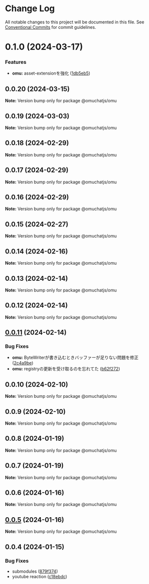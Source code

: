 # Change Log

All notable changes to this project will be documented in this file.
See [Conventional Commits](https://conventionalcommits.org) for commit guidelines.

# 0.1.0 (2024-03-17)

### Features

-   **omu:** asset-extensionを強化 ([1db5eb5](https://github.com/OMUCHAT/omu.js/commit/1db5eb5177ac2daa529181b7fbbe3e0d67a11c91))

## 0.0.20 (2024-03-15)

**Note:** Version bump only for package @omuchatjs/omu

## 0.0.19 (2024-03-03)

**Note:** Version bump only for package @omuchatjs/omu

## 0.0.18 (2024-02-29)

**Note:** Version bump only for package @omuchatjs/omu

## 0.0.17 (2024-02-29)

**Note:** Version bump only for package @omuchatjs/omu

## 0.0.16 (2024-02-29)

**Note:** Version bump only for package @omuchatjs/omu

## 0.0.15 (2024-02-27)

**Note:** Version bump only for package @omuchatjs/omu

## 0.0.14 (2024-02-16)

**Note:** Version bump only for package @omuchatjs/omu

## 0.0.13 (2024-02-14)

**Note:** Version bump only for package @omuchatjs/omu

## 0.0.12 (2024-02-14)

**Note:** Version bump only for package @omuchatjs/omu

## [0.0.11](https://github.com/OMUCHAT/omu.js/compare/v0.0.10...v0.0.11) (2024-02-14)

### Bug Fixes

-   **omu:** ByteWriterが書き込むときバッファーが足りない問題を修正 ([2c4a9be](https://github.com/OMUCHAT/omu.js/commit/2c4a9bef06150727b8824c15bcb254b5a9e577c8))
-   **omu:** registryの更新を受け取るのを忘れてた ([b62f272](https://github.com/OMUCHAT/omu.js/commit/b62f2727a0435653675c6bd0ea6855707fdb51bd))

## 0.0.10 (2024-02-10)

**Note:** Version bump only for package @omuchatjs/omu

## 0.0.9 (2024-02-10)

**Note:** Version bump only for package @omuchatjs/omu

## 0.0.8 (2024-01-19)

**Note:** Version bump only for package @omuchatjs/omu

## 0.0.7 (2024-01-19)

**Note:** Version bump only for package @omuchatjs/omu

## 0.0.6 (2024-01-16)

**Note:** Version bump only for package @omuchatjs/omu

## [0.0.5](https://github.com/OMUCHAT/omu.js/compare/v0.0.4...v0.0.5) (2024-01-16)

**Note:** Version bump only for package @omuchatjs/omu

## 0.0.4 (2024-01-15)

### Bug Fixes

-   submodules ([879f374](https://github.com/OMUCHAT/omu.js/commit/879f37402a0c9c5d85867493ca33a1c84316d201))
-   youtube reaction ([c18ebdc](https://github.com/OMUCHAT/omu.js/commit/c18ebdc439a4cce6ea0f22301ed2f934ae99154e))
